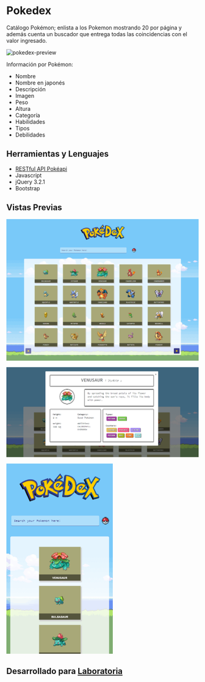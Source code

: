 # Pokedex

Catálogo Pokémon; enlista a los Pokemon mostrando 20 por página y además cuenta un buscador que entrega todas las coincidencias con el valor ingresado.

![pokedex-preview](https://user-images.githubusercontent.com/32281138/38101507-de491e78-3356-11e8-974a-90dd5cf68fae.png)

Información por Pokémon:
+ Nombre
+ Nombre en japonés
+ Descripción
+ Imagen
+ Peso
+ Altura
+ Categoría
+ Habilidades
+ Tipos
+ Debilidades

## Herramientas y Lenguajes
 + [RESTful API Pokéapi](https://pokeapi.co/)
 + Javascript
 + jQuery 3.2.1
 + Bootstrap

## Vistas Previas
![Pantalla Full](assets/img/full-pokedex.png)

![Búsqueda](assets/img/Pokedex.png)

![Responsive](assets/img/cut-poke-cel.png)

 ## Desarrollado para [Laboratoria](http://www.laboratoria.la/)
